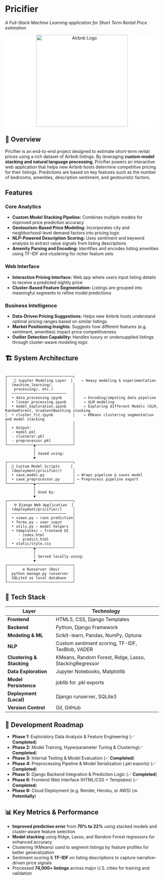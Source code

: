 # **Pricifier**             
*A Full-Stack Machine Learning application for Short Term Rental Price estimation*  

<div align="center" style="background-color: white;">
  <img src="https://upload.wikimedia.org/wikipedia/commons/thumb/6/69/Airbnb_Logo_Bélo.svg/2560px-Airbnb_Logo_Bélo.svg.png" alt="Airbnb Logo" width="300"/>
</div>



## **📌 Overview**
Pricifier is an end-to-end project designed to estimate short-term rental prices using a rich dataset of Airbnb listings. By leveraging **custom model stacking and natural language processing**, Pricifier powers an interactive web application that helps new Airbnb hosts determine competitive pricing for their listings. Predictions are based on key features such as the number of bedrooms, amenities, description sentiment, and geotouristic factors.

## Features

### Core Analytics
- **Custom Model Stacking Pipeline:** Combines multiple models for improved price prediction accuracy  
- **Geotourism-Based Price Modeling:** Incorporates city and neighborhood-level demand factors into pricing logic  
- **NLP-Powered Description Scoring:** Uses sentiment and keyword analysis to extract value signals from listing descriptions  
- **Amenity Parsing and Encoding:** Identifies and encodes listing amenities using TF-IDF and clustering for richer feature sets

### Web Interface
- **Interactive Pricing Interface:** Web app where users input listing details to receive a predicted nightly price
- **Cluster-Based Feature Segmentation:** Listings are grouped into meaningful segments to refine model predictions

### Business Intelligence
- **Data-Driven Pricing Suggestions:** Helps new Airbnb hosts understand optimal pricing ranges based on similar listings
- **Market Positioning Insights:** Suggests how different features (e.g. sentiment, amenities) impact price competitiveness  
- **Outlier Detection Capability:** Handles luxury or undersupplied listings through cluster-aware modeling logic  
 


## **🏗 System Architecture**
```

┌──────────────────────────────┐
│   🧪 Jupyter Modeling Layer  │    ← Heavy modeling & experimentation
│  (machine_learning/,         │
│   processing/, etc.)         │
│  ─────────────────────────   │
│  • data_processing.ipynb     │    ← Encoding/imputing data pipeline   
│  • linear_processing.ipynb   │    ← GLM modeling  
│  • model_exploration.ipynb   │    ← Exploring different Models (GLM, RandomForest, GradientBoosting stacking
│  • cluster_fit.ipynb         │    ← KMeans clustering segmentation and model stacking  
│                              │
│  ➤ Output:                   │
│  - model.pkl                 │
│  - clusterer.pkl             │
│  - preprocessor.pkl          │
└────────────▲─────────────────┘
             │
             │ Saved using:
             ▼
┌──────────────────────────────┐
│  🔧 Custom Model Scripts     │
│  (deployment/pricifier/)     │
│  • save_model.py             │ ← Wraps pipeline & saves model  
│  • save_preprocessor.py      │ ← Preprocess pipeline export  
└────────────▲─────────────────┘
             │
             │ Used by:
             ▼
┌──────────────────────────────┐
│   🌐 Django Web Application  │
│  (deployment/pricifier/)     │
│  ─────────────────────────   │
│  • views.py – runs prediction│
│  • forms.py – user input     │
│  • utils.py – model helpers  │
│  • templates/ – frontend UI  │
│     - index.html             │
│     - predict.html           │
│  • static/style.css          │
└────────────▲─────────────────┘
             │
             │ Served locally using:
             ▼
┌──────────────────────────────┐
│       ⚙ Runserver (Dev)      │
│  python manage.py runserver  │
│  SQLite3 as local database   │
└──────────────────────────────┘

```


## **📐 Tech Stack**

| **Layer**           | **Technology** |
|---------------------|----------------|
| **Frontend**        | HTML5, CSS, Django Templates |
| **Backend**         | Python, Django Framework |
| **Modeling & ML**        | Scikit-learn, Pandas, NumPy, Optuna |
| **NLP**        | Custom sentiment scoring, TF-IDF, TexBlob, VADER |
| **Clustering & Stacking**    | KMeans, Random Forest, Ridge, Lasso, StackingRegressor |
| **Data Exploration** | Jupyter Notebooks, Matplotlib |
| **Model Persistence** | joblib for .pkl exports |
| **Deployment (Local)**      | Django runserver, SQLite3 |
| **Version Control**      | Git, GitHub |


## **📅 Development Roadmap**

- **Phase 1:** Exploratory Data Analysis & Feature Engineering (✅ **Completed**)
- **Phase 2:** Model Training, Hyperparameter Tuning & Clustering(✅ **Completed**)
- **Phase 3:** Internal Testing & Model Evaluation (✅ **Completed**)
- **Phase 4:** Preprocessing Pipeline & Model Serialization (.pkl exports) (✅ **Completed**)
- **Phase 5:** Django Backend Integration & Prediction Logic (✅ **Completed**)
- **Phase 6:** Frontend Web Interface (HTML/CSS + Templates) (✅ **Completed**)
- **Phase 8:** Cloud Deployment (e.g. Render, Heroku, or AWS) (🔜 **Potentially**)

## **📊 Key Metrics & Performance**
- **Improved prediction error** from **70% to 22%** using stacked models and cluster-aware feature selection
- **Model stacking** using Ridge, Lasso, and Random Forest regressors for enhanced accuracy
- Clustering (KMeans) used to segment listings by feature profiles for better generalization
- Sentiment scoring & **TF-IDF** on listing descriptions to capture narrative-driven price signals
- Processed **74,000+ listings** across major U.S. cities for training and validation
  
